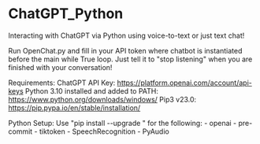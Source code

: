 # ChatGPT_Python
Interacting with ChatGPT via Python using voice-to-text or just text chat!

Run OpenChat.py and fill in your API token where chatbot is instantiated before the main while True loop. Just tell it to "stop listening" when you are finished with your conversation!

Requirements:
ChatGPT API Key: https://platform.openai.com/account/api-keys
Python 3.10 installed and added to PATH: https://www.python.org/downloads/windows/
Pip3 v23.0: https://pip.pypa.io/en/stable/installation/

Python Setup:
  Use "pip install --upgrade <library>" for the following:
    - openai
    - pre-commit
    - tiktoken
    - SpeechRecognition
    - PyAudio
